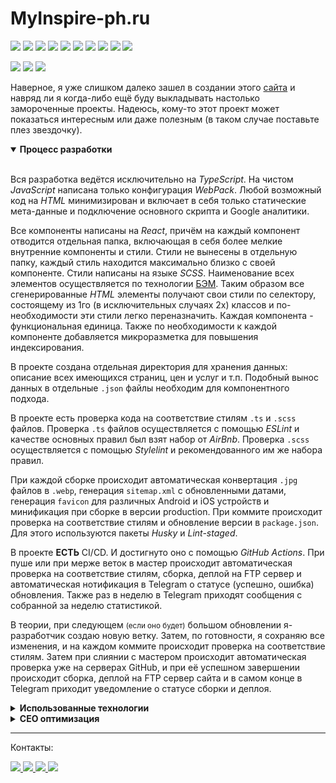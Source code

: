# MyInspire-ph.ru

![](https://img.shields.io/badge/TypeScript-444?logo=typescript&logoColor=f0f0f0)
![](https://img.shields.io/badge/JavaScript-444?logo=javascript&logoColor=f0f0f0)
![](https://img.shields.io/badge/React-444?logo=react&logoColor=f0f0f0)
![](https://img.shields.io/badge/Github%20Actions-444?logo=github&logoColor=f0f0f0)
![](https://img.shields.io/badge/SCSS-444?logo=sass&logoColor=f0f0f0)
![](https://img.shields.io/badge/ESLint-444?logo=eslint&logoColor=f0f0f0)
![](https://img.shields.io/badge/Stylelint-444?logo=stylelint&logoColor=f0f0f0)
![](https://img.shields.io/badge/Nginx-444?logo=nginx&logoColor=f0f0f0)
![](https://img.shields.io/badge/NodeJS-444?logo=node.js&logoColor=f0f0f0)
![](https://img.shields.io/badge/NextJS-444?logo=next.js&logoColor=f0f0f0)

![](https://img.shields.io/lgtm/grade/javascript/github/Yoskutik/MyInspire-ph.ru-RTS?label=Code%20quality)
![](https://img.shields.io/lgtm/alerts/github/Yoskutik/MyInspire-ph.ru-RTS?label=Vulnerabilities)
![](https://github.com/yoskutik/MyInspire-ph.ru-RTS/workflows/Testing/badge.svg)


Наверное, я уже слишком далеко зашел в создании этого [сайта](https://myinspire-ph.ru) и навряд 
ли я когда-либо ещё буду выкладывать настолько замороченные проекты. Надеюсь, кому-то этот 
проект может показаться интересным или даже полезным (в таком случае поставьте плез звездочку).

<details open>
  <summary><b>Процесс разработки</b></summary>
  <br/>
  <p>
    Вся разработка ведётся исключительно на <i>TypeScript</i>. На чистом <i>JavaScript</i>
    написана только конфигурация <i>WebPack</i>. Любой возможный код на <i>HTML</i> 
    минимизирован и включает в себя только статические мета-данные и подключение основного
    скрипта и Google аналитики. 
  </p>
  <p>
    Все компоненты написаны на <i>React</i>, причём на каждый компонент отводится отдельная
    папка, включающая в себя более мелкие внутренние компоненты и стили. Стили не вынесены в
    отдельную папку, каждый стиль находится максимально близко с своей компоненте. Стили
    написаны на языке <i>SCSS</i>. Наименование всех элементов осуществляется по технологии
    <a href="https://ru.bem.info/">БЭМ</a>. Таким образом все сгенерированные <i>HTML</i>
    элементы получают свои стили по селектору, состоящему из 1го (в исключительных случаях 2х)
    классов и по-необходимости эти стили легко переназначить. Каждая компонента - 
    функциональная единица. Также по необходимости к каждой компоненте добавляется 
    микроразметка для повышения индексирования. 
  </p>
  <p>
    В проекте создана отдельная директория для хранения данных: описание всех имеющихся 
    страниц, цен и услуг и т.п. Подобный вынос данных в отдельные <code>.json</code> файлы
    необходим для компонентного подхода. 
  </p>
  <p>
    В проекте есть проверка кода на соответствие стилям <code>.ts</code> и <code>.scss</code>
    файлов. Проверка <code>.ts</code> файлов осуществляется с помощью <i>ESLint</i> и качестве
    основных правил был взят набор от <i>AirBnb</i>. Проверка <code>.scss</code> осуществляется
    с помощью <i>Stylelint</i> и рекомендованного им же набора правил. 
  </p>
  <p>
    При каждой сборке происходит автоматическая конвертация <code>.jpg</code> файлов в 
    <code>.webp</code>, генерация <code>sitemap.xml</code> с обновленными датами, генерация
    <code>favicon</code> для различных Android и iOS устройств и минификация при сборке в 
    версии production. При коммите происходит проверка на соответствие стилям и обновление 
    версии в <code>package.json</code>. Для этого используются пакеты <i>Husky</i> и
    <i>Lint-staged</i>.
  </p>
  <p>
    В проекте <b>ЕСТЬ</b> CI/CD. И достигнуто оно с помощью <i>GitHub Actions</i>. При пуше или
    при мерже веток в мастер происходит автоматическая проверка на соответствие стилям, сборка,
    деплой на FTP сервер и автоматическая нотификация в Telegram о статусе (успешно, ошибка) 
    обновления. Также раз в неделю в Telegram приходят сообщения c собранной за неделю
    статистикой.
  </p>
  <p>
    В теории, при следующем <small>(если оно будет)</small> большом обновлении я-разработчик
    создаю новую ветку. Затем, по готовности, я сохраняю все изменения, и на каждом коммите
    происходит проверка на соответствие стилям. Затем при слиянии с мастером происходит
    автоматическая проверка уже на серверах GitHub, и при её успешном завершении происходит
    сборка, деплой на FTP сервер сайта и в самом конце в Telegram приходит уведомление о
    статусе сборки и деплоя.
  </p>
</details>

<details>
  <summary><b>Использованные технологии</b></summary>
  <br>
  <ul>
    <li><i>TypeScript</i></li>
    <li><i>React.js</i></li>
    <li><i>Webpack</i></li>
    <li><i>Eslint</i></li>
    <li><i>Stylelint</i></li>
    <li><i>SCSS</i></li>
    <li><i>Schema.org</i> - микроразметка (для улучшения индексирования)</li>
    <li><i>LD-JSON</i> - микроразметка (для улучшения индексирования)</li>
    <li><i>Open Graph</i> - отображение ссылки в соц. сетях (для улучшения индексирования)</li>
    <li><i>GitHub Actions</i> для CI/CD и нотификации</li>
    <li><i>PHP</i></li>
  </ul>
</details>

<details>
  <summary><b>CEO оптимизация</b></summary>
  <br>
  <ul>
    <li>
      Для повышения скорости загрузки было применено:
      <ul>
        <li>
          Минификация файлов. А именно <code>UglifyJS</code>, <code>Terser</code> и 
          <code>CssMinimizer</code>.
        </li>
        <li>Формат <code>.webp</code> для фотографий.</li>
        <li>
          С помощью <code>react-router-dom</code> я сделал по факту один <code>bundle.js</code>, 
          включающий в себя заголовок, подвал и общие стили. А содержимое страниц я распихал по 
          чанкам. Так, при переходе из одной страницы в другую, пользователь тратит буквально 
          пару килобайт для загрузки (не считая фотографий).
        </li>
        <li>
          Фактический размер изображения не превышает размера экрана. То есть никаких 6000х4000px
          пикселей, хоть такие фотографии и более качественны.
        </li>
        <li>Ленивая загрузка везде, где можно. В том числе и для React компонент.</li>
        <li>Попытался не слишком нагружать код дополнительными фреймворками и прочим.</li>
        <li>
          А ещё <code>font-display: fallback</code> для загрузки шрифтов должен (в теории) 
          помочь.
        </li>
        </ul>
      <li><s>Сформировал семантическое ядро</s> Постарался сформировать</li>
      <li>Установил быстрые ссылки для Yandex.</li>
      <li>Использовал адаптивную вёрстку.</li>
      <li>Переключил HTTP на HTTPS.</li>
      <li>Переключил HTTP/1.1 ни HTTP/2.</li>
      <li>
        Добавил <code>.htaccess</code>
        <ul>
          <li>
            Избавился от дубликатов страниц (например, <code>myinspire-ph.ru////</code> или
            <code>myinspire-ph.ru/index.html</code>).
          </li>
          <li>Добавил срок действия для файлов для кэширования.</li>
        </ul>
      </li>
      <li>Добавил <code>robots.txt</code>.</li>
      <li>
        Добавил <code>sitemap.xml</code> с автоматическим обновлением даты при обновлении
        сайта.
      </li>
      <li>Добавил <code>favicon</code> разных размеров для Android и IPhone.</li>
      <li>Добавил ссылки на социальные сети.</li>
      <li>Добавил Open Graph для красивого отображения в социальных сетях.</li>
  </ul>
  <hr/>
  P.S. Я не СЕО'шник, так что не сетуйте, если я что-то не то сделал.
</details>

---

Контакты:

<a href="https://github.com/Yoskutik">
  <img src="https://img.shields.io/badge/Github-444?logo=github&logoColor=f0f0f0"/>
</a>

<a href="https://stackoverflow.com/users/11589183/yoskutik">
  <img src="https://img.shields.io/badge/StackOverflow-444?logo=stackoverflow&logoColor=f0f0f0"/>
</a>

<a href="https://t.me/yoskutik">
  <img src="https://img.shields.io/badge/Telegram-444?logo=telegram&logoColor=f0f0f0"/>
</a>

<a href="https://vk.com/yoskutik">
  <img src="https://img.shields.io/badge/VK-444?logo=vk&logoColor=f0f0f0"/>
</a>
